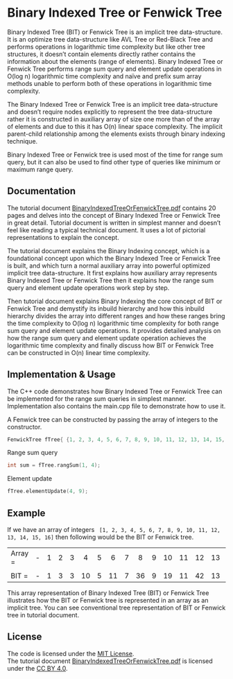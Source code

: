 # Binary Indexed Tree or Fenwick Tree

Binary Indexed Tree (BIT) or Fenwick Tree is an implicit tree data-structure. It is an optimize tree data-structure like AVL Tree or Red-Black Tree and performs operations in logarithmic time complexity but like other tree structures, it doesn’t contain elements directly rather contains the information about the elements (range of elements). Binary Indexed Tree or Fenwick Tree performs range sum query and element update operations in O(log n) logarithmic time complexity and  naïve and prefix sum array methods unable to perform both of these operations in logarithmic time complexity.

The Binary Indexed Tree or Fenwick Tree is an implicit tree data-structure and doesn’t require nodes explicitly to represent the tree data-structure rather it is constructed in auxiliary array of size one more than of the array of elements and due to this it has O(n) linear space complexity. The implicit parent-child relationship among the elements exists through binary indexing technique.

Binary Indexed Tree or Fenwick tree is used most of the time for range sum query, but it can also be used to find other type of queries like minimum or maximum range query.


## Documentation 

The tutorial document [BinaryIndexedTreeOrFenwickTree.pdf](https://github.com/vikasawadhiya/Binary-Indexed-Tree-Or-Fenwick-Tree/blob/main/BinaryIndexedTreeOrFenwickTree.pdf) contains 20 pages and delves into the concept of Binary Indexed Tree or Fenwick Tree in great detail. Tutorial document is written in simplest manner and doesn’t feel like reading a typical technical document. It uses a lot of pictorial representations to explain the concept.

The tutorial document explains the Binary Indexing concept, which is a foundational concept upon which the Binary Indexed Tree or Fenwick Tree is built, and which turn a normal auxiliary array into powerful optimized implicit tree data-structure. It first explains how auxiliary array represents Binary Indexed Tree or Fenwick Tree then it explains how the range sum query and element update operations work step by step.

Then tutorial document explains Binary Indexing the core concept of BIT or Fenwick Tree and demystify its inbuild hierarchy and how this inbuild hierarchy divides the array into different ranges and how these ranges bring the time complexity to O(log n) logarithmic time complexity for both range sum query and element update operations. It provides detailed analysis on how the range sum query and element update operation achieves the logarithmic time complexity and finally discuss how BIT or Fenwick Tree can be constructed in O(n) linear time complexity.


## Implementation & Usage

The C++ code demonstrates how Binary Indexed Tree or Fenwick Tree can be implemented for the range sum queries in simplest manner. Implementation also contains the main.cpp file to demonstrate how to use it.

A Fenwick tree can be constructed by passing the array of integers to the constructor.

```cpp
FenwickTree fTree{ {1, 2, 3, 4, 5, 6, 7, 8, 9, 10, 11, 12, 13, 14, 15, 16} };
```

Range sum query

```cpp
int sum = fTree.rangSum(1, 4);
```

Element update

```cpp
fTree.elementUpdate(4, 9);
```


## Example

If we have an array of integers ` [1, 2, 3, 4, 5, 6, 7, 8, 9, 10, 11, 12, 13, 14, 15, 16]` then following would be the BIT or Fenwick tree.

|               |   |   |   |   |    |   |    |   |    |   |    |    |    |    |    |    |    |
|:---           |:-:|:-:|:-:|:-:| :-:|:-:|:-: |:-:|:-: |:-:|:-: |:-: |:-: |:-: |:-: |:-: |:-: |
|Array =        | - | 1 | 2 | 3 | 4  | 5 | 6  | 7 | 8  | 9 | 10 | 11 | 12 | 13 | 14 | 15 | 16 |
|               |   |   |   |   |    |   |    |   |    |   |    |    |    |    |    |    |    |
|BIT =          | - | 1 | 3 | 3 | 10 | 5 | 11 | 7 | 36 | 9 | 19 | 11 | 42 | 13 | 27 | 15 | 136|

This array representation of Binary Indexed Tree (BIT) or Fenwick Tree illustrates how the BIT or Fenwick tree is represented in an array as an implicit tree. You can see conventional tree representation of BIT or Fenwick tree in tutorial document.


## License

The code is licensed under the [MIT License](https://github.com/vikasawadhiya/Binary-Indexed-Tree-Or-Fenwick-Tree/blob/main/LICENSE).<br/>
The tutorial document [BinaryIndexedTreeOrFenwickTree.pdf](https://github.com/vikasawadhiya/Binary-Indexed-Tree-Or-Fenwick-Tree/blob/main/BinaryIndexedTreeOrFenwickTree.pdf) is licensed under the [CC BY 4.0](https://creativecommons.org/licenses/by/4.0/).
